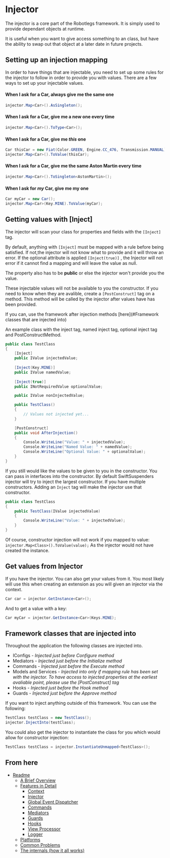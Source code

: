 
Injector
======

The injector is a core part of the Robotlegs framework. It is simply used to provide dependant objects at runtime.

It is useful when you want to give access something to an class, but have the ability to swap out that object at a later date in future projects.


Setting up an injection mapping
--------------------------------------

In order to have things that are injectable, you need to set up some rules for the injector to follow in order to provide you with values. There are a few ways to set up your injectable values.

#### When I ask for a Car, always give me the same one

```csharp
injector.Map<Car>().AsSingleton();
```

####  When I ask for a Car, give me a new one every time

```csharp
injector.Map<Car>().ToType<Car>();
```

#### When I ask for a Car, give me _this_ one

```csharp
Car thisCar = new Fiat(Color.GREEN, Engine.CC_476, Transmission.MANUAL);
injector.Map<Car>().ToValue(thisCar);
```

#### When I ask for a Car, give me the same Aston Martin every time

```csharp
injector.Map<Car>().ToSingleton<AstonMartin>();
```

#### When I ask for _my_ Car, give me my one

```csharp
Car myCar = new Car();
injector.Map<Car>(Key.MINE).ToValue(myCar);
```


Getting values with [Inject]
---------------------------------

The injector will scan your class for properties and fields with the ```[Inject]``` tag.

By default, anything with ```[Inject]``` must be mapped with a rule before being satisfied. If not,the injector will not know what to provide and it will throw an error.
If the optional attribute is applied ```[Inject(true)]``` , the Injector will not error if it cannot find a mapping and will leave the value as null.

The property also has to be **public** or else the injector won't provide you the value.

These injectable values will not be available to you the constructor. If you need to know when they are avalible, create a ```[PostConstruct]``` tag on a method. This method will be called by the injector after values have has been provided. 

If you can, use the framework after injection methods [here](#Framework classes that are injected into)

An example class with the inject tag, named inject tag, optional inject tag and PostConstructMethod.

```csharp
public class TestClass
{
	[Inject]
	public IValue injectedValue;
	
	[Inject(Key.MINE)]
	public IValue namedValue;
	
	[Inject(true)]
	public INotRequiredValue optionalValue;

	public IValue nonInjectedValue;

	public TestClass()
	{
		// Values not injected yet...
	}

	[PostConstruct]
	public void AfterInjection()
	{
		Console.WriteLine("Value: " + injectedValue);
		Console.WriteLine("Named Value: " + namedValue);
		Console.WriteLine("Optional Value: " + optionalValue);
	}
}
```

If you still would like the values to be given to you in the constructor. You can pass in interfaces into the constructor. By default SwiftSuspenders injector will try to inject the largest constructor. If you have multiple constructors. Adding an ```Inject``` tag will make the injector use that constructor.

```csharp
public class TestClass
{
	public TestClass(IValue injectedValue)
	{
		Console.WriteLine("Value: " + injectedValue);
	}
}
```

Of course, constructor injection will not work if you mapped to value:
```injector.Map<Class>().ToValue(value);``` 
As the injector would not have created the instance.


Get values from Injector
----------------------------

If you have the injector. You can also get your values from it.
You most likely will use this when creating an extension as you will given an injector via the context.

```csharp
Car car = injector.GetInstance<Car>();
```

And to get a value with a key:

```csharp
Car myCar = injector.GetInstance<Car>(Keys.MINE); 
```


Framework classes that are injected into
----------------------------

Throughout the application the following classes are injected into.

* IConfigs - _Injected just before Configure method_
* Mediators - _Injected just before the Initialize method_
* Commands - _Injected just before the Execute method_
* Models and Services - _Injected into only if mapping rule has been set with the injector._
	_To have access to injected properties at the earliest avaliable point, please use the [PostConstruct] tag_
* Hooks - _Injected just before the Hook method_
* Guards - _Injected just before the Approve method_

If you want to inject anything outside of this framework. You can use the following:

```csharp
TestClass testClass = new TestClass();
injector.InjectInto(testClass);
```

You could also get the injector to instantiate the class for you which would allow for constructor injection:

```csharp
TestClass testClass = injector.InstantiateUnmapped<TestClass>();
```

From here
------------

* [Readme](../../README.md)
	* [A Brief Overview](../ABriefOverview.md)
	* [Features in Detail](../FeaturesInDetail.md)
		* [Context](./Context.md)
		* [Injector](./Injector.md)
		* [Global Event Dispatcher](./GlobalEventDispatcher.md)
		* [Commands](./Commands.md)
		* [Mediators](./Mediators.md)
		* [Guards](./Guards.md)
		* [Hooks](./Hooks.md)
		* [View Processor](./ViewProcessor.md)
		* [Logger](./Logger.md)
	* [Platforms](../Platforms.md)
	* [Common Problems](../CommonProblems.md)
	* [The internals (how it all works)](../TheInternals.md)